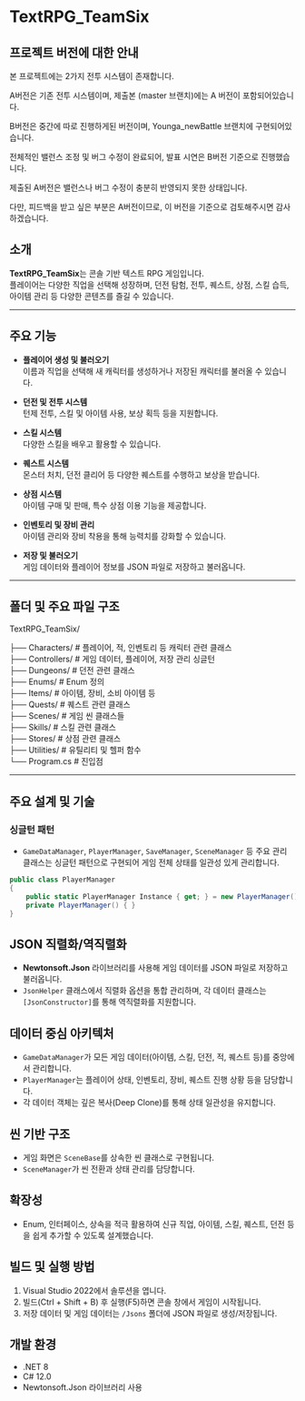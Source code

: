 # TextRPG_TeamSix

## 프로젝트 버전에 대한 안내

본 프로젝트에는 2가지 전투 시스템이 존재합니다.

A버전은 기존 전투 시스템이며, 제출본 (master 브랜치)에는 A 버전이 포함되어있습니다.


B버전은 중간에 따로 진행하게된 버전이며, Younga_newBattle 브랜치에 구현되어있습니다. 

전체적인 밸런스 조정 및 버그 수정이 완료되어, 발표 시연은 B버전 기준으로 진행했습니다.


제출된 A버전은 밸런스나 버그 수정이 충분히 반영되지 못한 상태입니다.

다만, 피드백을 받고 싶은 부분은 A버전이므로, 이 버전을 기준으로 검토해주시면 감사하겠습니다.

## 소개

**TextRPG_TeamSix**는 콘솔 기반 텍스트 RPG 게임입니다.  
플레이어는 다양한 직업을 선택해 성장하며, 던전 탐험, 전투, 퀘스트, 상점, 스킬 습득, 아이템 관리 등 다양한 콘텐츠를 즐길 수 있습니다.

---

## 주요 기능

- **플레이어 생성 및 불러오기**  
  이름과 직업을 선택해 새 캐릭터를 생성하거나 저장된 캐릭터를 불러올 수 있습니다.

- **던전 및 전투 시스템**  
  턴제 전투, 스킬 및 아이템 사용, 보상 획득 등을 지원합니다.

- **스킬 시스템**  
  다양한 스킬을 배우고 활용할 수 있습니다.

- **퀘스트 시스템**  
  몬스터 처치, 던전 클리어 등 다양한 퀘스트를 수행하고 보상을 받습니다.

- **상점 시스템**  
  아이템 구매 및 판매, 특수 상점 이용 기능을 제공합니다.

- **인벤토리 및 장비 관리**  
  아이템 관리와 장비 착용을 통해 능력치를 강화할 수 있습니다.

- **저장 및 불러오기**  
  게임 데이터와 플레이어 정보를 JSON 파일로 저장하고 불러옵니다.

---

## 폴더 및 주요 파일 구조
TextRPG_TeamSix/

├── Characters/ # 플레이어, 적, 인벤토리 등 캐릭터 관련 클래스  
├── Controllers/ # 게임 데이터, 플레이어, 저장 관리 싱글턴  
├── Dungeons/ # 던전 관련 클래스  
├── Enums/ # Enum 정의  
├── Items/ # 아이템, 장비, 소비 아이템 등  
├── Quests/ # 퀘스트 관련 클래스  
├── Scenes/ # 게임 씬 클래스들  
├── Skills/ # 스킬 관련 클래스  
├── Stores/ # 상점 관련 클래스  
├── Utilities/ # 유틸리티 및 헬퍼 함수  
└── Program.cs # 진입점  


---

## 주요 설계 및 기술

### 싱글턴 패턴

- `GameDataManager`, `PlayerManager`, `SaveManager`, `SceneManager` 등 주요 관리 클래스는 싱글턴 패턴으로 구현되어 게임 전체 상태를 일관성 있게 관리합니다.

```csharp
public class PlayerManager
{
    public static PlayerManager Instance { get; } = new PlayerManager();
    private PlayerManager() { }
}
```
## JSON 직렬화/역직렬화

- **Newtonsoft.Json** 라이브러리를 사용해 게임 데이터를 JSON 파일로 저장하고 불러옵니다.  
- `JsonHelper` 클래스에서 직렬화 옵션을 통합 관리하며, 각 데이터 클래스는 `[JsonConstructor]`를 통해 역직렬화를 지원합니다.

## 데이터 중심 아키텍처

- `GameDataManager`가 모든 게임 데이터(아이템, 스킬, 던전, 적, 퀘스트 등)를 중앙에서 관리합니다.  
- `PlayerManager`는 플레이어 상태, 인벤토리, 장비, 퀘스트 진행 상황 등을 담당합니다.  
- 각 데이터 객체는 깊은 복사(Deep Clone)를 통해 상태 일관성을 유지합니다.

## 씬 기반 구조

- 게임 화면은 `SceneBase`를 상속한 씬 클래스로 구현됩니다.  
- `SceneManager`가 씬 전환과 상태 관리를 담당합니다.

## 확장성

- Enum, 인터페이스, 상속을 적극 활용하여 신규 직업, 아이템, 스킬, 퀘스트, 던전 등을 쉽게 추가할 수 있도록 설계했습니다.

## 빌드 및 실행 방법

1. Visual Studio 2022에서 솔루션을 엽니다.  
2. 빌드(Ctrl + Shift + B) 후 실행(F5)하면 콘솔 창에서 게임이 시작됩니다.  
3. 저장 데이터 및 게임 데이터는 `/Jsons` 폴더에 JSON 파일로 생성/저장됩니다.

## 개발 환경

- .NET 8  
- C# 12.0  
- Newtonsoft.Json 라이브러리 사용  
